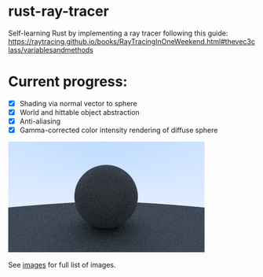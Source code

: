 # rust-ray-tracer

Self-learning Rust by implementing a ray tracer following this guide: https://raytracing.github.io/books/RayTracingInOneWeekend.html#thevec3class/variablesandmethods

# Current progress:

- [x] Shading via normal vector to sphere
- [x] World and hittable object abstraction
- [x] Anti-aliasing
- [x] Gamma-corrected color intensity rendering of diffuse sphere

![Gamma-corrected](images/gamma_corrected.png)

See [images](images/) for full list of images.